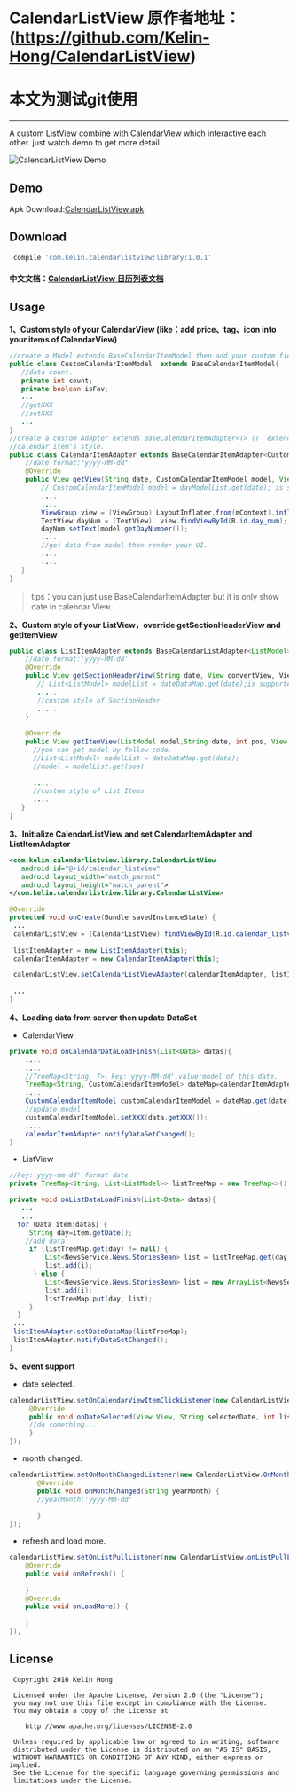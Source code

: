 # CalendarListView  原作者地址：(https://github.com/Kelin-Hong/CalendarListView)
# 本文为测试git使用
---
A custom ListView combine with CalendarView which interactive each other. just watch demo to get more detail.

![CalendarListView Demo](art/CalendarViewDemo.gif) 

## Demo ##

Apk Download:[CalendarListView.apk](art/CalendarListView.apk) 

## Download ##

```groovy
 compile 'com.kelin.calendarlistview:library:1.0.1'
```


#### 中文文档：[CalendarListView 日历列表文档](http://www.jianshu.com/p/ca2af05b3a53)

## Usage ##


**1、Custom style of your CalendarView (like：add price、tag、icon into your items of CalendarView)**
```java
//create a Model extends BaseCalendarItemModel then add your custom field. 
public class CustomCalendarItemModel  extends BaseCalendarItemModel{     
   //data count.
   private int count;
   private boolean isFav;
   ...
   //getXXX 
   //setXXX
   ...
}
//create a custom Adapter extends BaseCalendarItemAdapter<T> (T  extends //BaseCalendarItemModel),then override getView function to custom your 
//calendar item's style. 
public class CalendarItemAdapter extends BaseCalendarItemAdapter<CustomCalendarItemModel>{
    //date format:"yyyy-MM-dd"
    @Override
    public View getView(String date, CustomCalendarItemModel model, View convertView, ViewGroup parent) {
        // CustomCalendarItemModel model = dayModelList.get(date); is supported.
        ....
        ....
        ViewGroup view = (ViewGroup) LayoutInflater.from(mContext).inflate(R.layout.custom_calendar_item, null);
        TextView dayNum = (TextView)  view.findViewById(R.id.day_num);
        dayNum.setText(model.getDayNumber());
        ....
        //get data from model then render your UI.
        ....
        ....
   }
}
```

> tips：you can just use BaseCalendarItemAdapter but it is only show date in calendar View.


**2、Custom style of your ListView，override getSectionHeaderView and getItemView**

```java
public class ListItemAdapter extends BaseCalendarListAdapter<ListModel> {
    //date format:'yyyy-MM-dd'
    @Override
    public View getSectionHeaderView(String date, View convertView, ViewGroup parent) {
       // List<ListModel> modelList = dateDataMap.get(date);is supported.
       .....
       //custom style of SectionHeader
       .....
    }
   
    @Override
    public View getItemView(ListModel model,String date, int pos, View convertView, ViewGroup parent) {
      //you can get model by follow code. 
      //List<ListModel> modelList = dateDataMap.get(date);
      //model = modelList.get(pos) 
      
      .....
      //custom style of List Items
      .....
   }
}
```
**3、Initialize CalendarListView and set CalendarItemAdapter and ListItemAdapter**
```xml
<com.kelin.calendarlistview.library.CalendarListView   
   android:id="@+id/calendar_listview"    
   android:layout_width="match_parent"    
   android:layout_height="match_parent">
</com.kelin.calendarlistview.library.CalendarListView>
```
 
```java
@Override
protected void onCreate(Bundle savedInstanceState) {
 ...
 calendarListView = (CalendarListView) findViewById(R.id.calendar_listview);
 
 listItemAdapter = new ListItemAdapter(this);
 calendarItemAdapter = new CalendarItemAdapter(this);

 calendarListView.setCalendarListViewAdapter(calendarItemAdapter, listItemAdapter);
 
 ...
}

```
**4、Loading data from server then update DataSet**

- CalendarView 

```java
private void onCalendarDataLoadFinish(List<Data> datas){
    ....
    ....
    //TreeMap<String, T>，key:'yyyy-MM-dd',value:model of this date.
    TreeMap<String, CustomCalendarItemModel> dateMap=calendarItemAdapter.getDayModelList();
    ....
    CustomCalendarItemModel customCalendarItemModel = dateMap.get(date);
    //update model
    customCalendarItemModel.setXXX(data.getXXX());
    ....
    calendarItemAdapter.notifyDataSetChanged();
}
```
- ListView

```java
//key:'yyyy-mm-dd' format date  
private TreeMap<String, List<ListModel>> listTreeMap = new TreeMap<>();

private void onListDataLoadFinish(List<Data> datas){
   ....
   ....
  for（Data item:datas) {
     String day=item.getDate();
    //add data
     if (listTreeMap.get(day) != null) {    
         List<NewsService.News.StoriesBean> list = listTreeMap.get(day);    
         list.add(i);
      } else {    
         List<NewsService.News.StoriesBean> list = new ArrayList<NewsService.News.StoriesBean>();    
         list.add(i);   
         listTreeMap.put(day, list);
     }
  }
 ....
 listItemAdapter.setDateDataMap(listTreeMap);
 listItemAdapter.notifyDataSetChanged();
}
  ```
**5、event support**
- date selected.
```java
calendarListView.setOnCalendarViewItemClickListener(new CalendarListView.OnCalendarViewItemClickListener() {   
     @Override    
     public void onDateSelected(View View, String selectedDate, int listSection, SelectedDateRegion selectedDateRegion) {   
     //do something....
     }
});
```
- month changed.
```java
calendarListView.setOnMonthChangedListener(new CalendarListView.OnMonthChangedListener() {    
       @Override    
       public void onMonthChanged(String yearMonth) {
       //yearMonth:'yyyy-MM-dd'
       
       }
});
```
- refresh and load more.
```java
calendarListView.setOnListPullListener(new CalendarListView.onListPullListener() {    
    @Override    
    public void onRefresh() {
          
    }    
    @Override    
    public void onLoadMore() {
 
    }
});
```
     
     
## License
   ```
    Copyright 2016 Kelin Hong
    
    Licensed under the Apache License, Version 2.0 (the "License");
    you may not use this file except in compliance with the License.
    You may obtain a copy of the License at
    
       http://www.apache.org/licenses/LICENSE-2.0
    
    Unless required by applicable law or agreed to in writing, software
    distributed under the License is distributed on an "AS IS" BASIS,
    WITHOUT WARRANTIES OR CONDITIONS OF ANY KIND, either express or implied.
    See the License for the specific language governing permissions and
    limitations under the License.
    
   ``` 